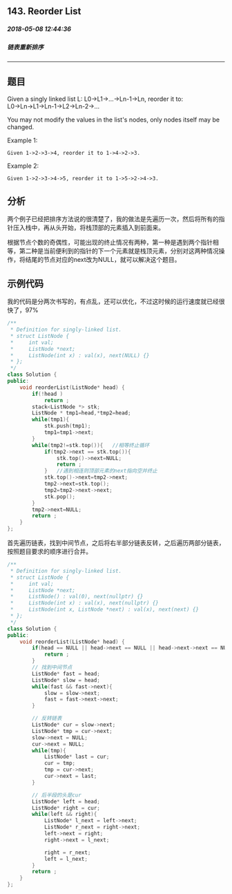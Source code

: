 ## 143. Reorder List
##### 2018-05-08 12:44:36
##### 链表重新排序
***
## 题目
Given a singly linked list L: L0→L1→…→Ln-1→Ln,
reorder it to: L0→Ln→L1→Ln-1→L2→Ln-2→…

You may not modify the values in the list's nodes, only nodes itself may be changed.

Example 1:
```
Given 1->2->3->4, reorder it to 1->4->2->3.
```
Example 2:
```
Given 1->2->3->4->5, reorder it to 1->5->2->4->3.
```
## 分析
两个例子已经把排序方法说的很清楚了，我的做法是先遍历一次，然后将所有的指针压入栈中，再从头开始，将栈顶部的元素插入到前面来。

根据节点个数的奇偶性，可能出现的终止情况有两种，第一种是遇到两个指针相等，第二种是当前便利到的指针的下一个元素就是栈顶元素，分别对这两种情况操作，将结尾的节点对应的next改为NULL，就可以解决这个题目。
## 示例代码
我的代码是分两次书写的，有点乱，还可以优化，不过这时候的运行速度就已经很快了，97%
```cpp
/**
 * Definition for singly-linked list.
 * struct ListNode {
 *     int val;
 *     ListNode *next;
 *     ListNode(int x) : val(x), next(NULL) {}
 * };
 */
class Solution {
public:
    void reorderList(ListNode* head) {
        if(!head )
            return ;
        stack<ListNode *> stk;
        ListNode * tmp1=head,*tmp2=head;
        while(tmp1){
            stk.push(tmp1);
            tmp1=tmp1->next;
        }
        while(tmp2!=stk.top()){   //相等终止循环
            if(tmp2->next == stk.top()){
                stk.top()->next=NULL;
                return ;
            }   //遇到相连则顶部元素的next指向空并终止
            stk.top()->next=tmp2->next;
            tmp2->next=stk.top();
            tmp2=tmp2->next->next;
            stk.pop();
        }
        tmp2->next=NULL;
        return ;
    }
};
```

首先遍历链表，找到中间节点，之后将右半部分链表反转，之后遍历两部分链表，按照题目要求的顺序进行合并。

```cpp
/**
 * Definition for singly-linked list.
 * struct ListNode {
 *     int val;
 *     ListNode *next;
 *     ListNode() : val(0), next(nullptr) {}
 *     ListNode(int x) : val(x), next(nullptr) {}
 *     ListNode(int x, ListNode *next) : val(x), next(next) {}
 * };
 */
class Solution {
public:
    void reorderList(ListNode* head) {
        if(head == NULL || head->next == NULL || head->next->next == NULL){
            return ;
        }
        // 找到中间节点
        ListNode* fast = head;
        ListNode* slow = head;
        while(fast && fast->next){
            slow = slow->next;
            fast = fast->next->next;
        }

        // 反转链表
        ListNode* cur = slow->next;
        ListNode* tmp = cur->next;
        slow->next = NULL;
        cur->next = NULL;
        while(tmp){
            ListNode* last = cur;
            cur = tmp;
            tmp = cur->next;
            cur->next = last;
        }

        // 后半段的头是cur
        ListNode* left = head;
        ListNode* right = cur;
        while(left && right){
            ListNode* l_next = left->next;
            ListNode* r_next = right->next;
            left->next = right;
            right->next = l_next;

            right = r_next;
            left = l_next;
        }
        return ;
    }
};
```
